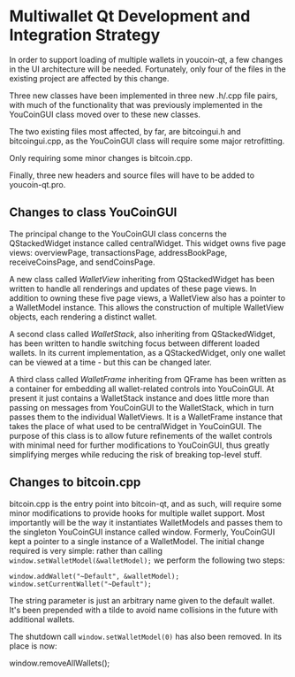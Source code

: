 Multiwallet Qt Development and Integration Strategy
===================================================

In order to support loading of multiple wallets in youcoin-qt, a few changes in the UI architecture will be needed.
Fortunately, only four of the files in the existing project are affected by this change.

Three new classes have been implemented in three new .h/.cpp file pairs, with much of the functionality that was previously
implemented in the YouCoinGUI class moved over to these new classes.

The two existing files most affected, by far, are bitcoingui.h and bitcoingui.cpp, as the YouCoinGUI class will require
some major retrofitting.

Only requiring some minor changes is bitcoin.cpp.

Finally, three new headers and source files will have to be added to youcoin-qt.pro.

Changes to class YouCoinGUI
---------------------------
The principal change to the YouCoinGUI class concerns the QStackedWidget instance called centralWidget.
This widget owns five page views: overviewPage, transactionsPage, addressBookPage, receiveCoinsPage, and sendCoinsPage.

A new class called *WalletView* inheriting from QStackedWidget has been written to handle all renderings and updates of
these page views. In addition to owning these five page views, a WalletView also has a pointer to a WalletModel instance.
This allows the construction of multiple WalletView objects, each rendering a distinct wallet.

A second class called *WalletStack*, also inheriting from QStackedWidget, has been written to handle switching focus between
different loaded wallets. In its current implementation, as a QStackedWidget, only one wallet can be viewed at a time -
but this can be changed later.

A third class called *WalletFrame* inheriting from QFrame has been written as a container for embedding all wallet-related
controls into YouCoinGUI. At present it just contains a WalletStack instance and does little more than passing on messages
from YouCoinGUI to the WalletStack, which in turn passes them to the individual WalletViews. It is a WalletFrame instance
that takes the place of what used to be centralWidget in YouCoinGUI. The purpose of this class is to allow future
refinements of the wallet controls with minimal need for further modifications to YouCoinGUI, thus greatly simplifying
merges while reducing the risk of breaking top-level stuff.

Changes to bitcoin.cpp
----------------------
bitcoin.cpp is the entry point into bitcoin-qt, and as such, will require some minor modifications to provide hooks for
multiple wallet support. Most importantly will be the way it instantiates WalletModels and passes them to the
singleton YouCoinGUI instance called window. Formerly, YouCoinGUI kept a pointer to a single instance of a WalletModel.
The initial change required is very simple: rather than calling `window.setWalletModel(&walletModel);` we perform the
following two steps:

	window.addWallet("~Default", &walletModel);
	window.setCurrentWallet("~Default");

The string parameter is just an arbitrary name given to the default wallet. It's been prepended with a tilde to avoid name collisions in the future with additional wallets.

The shutdown call `window.setWalletModel(0)` has also been removed. In its place is now:

window.removeAllWallets();

